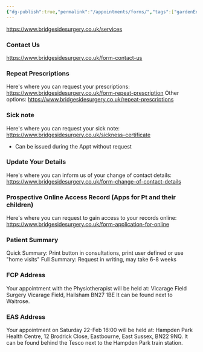 ```yaml
---
{"dg-publish":true,"permalink":"/appointments/forms/","tags":["gardenEntry"]}
---
```


https://www.bridgesidesurgery.co.uk/services
### Contact Us
https://www.bridgesidesurgery.co.uk/form-contact-us
### Repeat Prescriptions
Here's where you can request your prescriptions:
https://www.bridgesidesurgery.co.uk/form-repeat-prescription
Other options: 
https://www.bridgesidesurgery.co.uk/repeat-prescriptions
### Sick note
Here's where you can request your sick note:
https://www.bridgesidesurgery.co.uk/sickness-certificate
- Can be issued during the Appt without request
### Update Your Details
Here's where you can inform us of your change of contact details:
https://www.bridgesidesurgery.co.uk/form-change-of-contact-details
### Prospective Online Access Record (Apps for Pt and their children) 
Here's where you can request to gain access to your records online:
https://www.bridgesidesurgery.co.uk/form-application-for-online
### Patient Summary
Quick Summary: Print button in consultations, print user defined or use "home visits"
Full Summary: Request in writing, may take 6-8 weeks
### FCP Address
Your appointment with the Physiotherapist will be held at:
Vicarage Field Surgery
Vicarage Field, Hailsham BN27 1BE
It can be found next to Waitrose.
### EAS Address
Your appointment on Saturday 22-Feb 16:00 will be held at: 
Hampden Park Health Centre, 12 Brodrick Close, Eastbourne, East Sussex, BN22 9NQ. 
It can be found behind the Tesco next to the Hampden Park train station.
